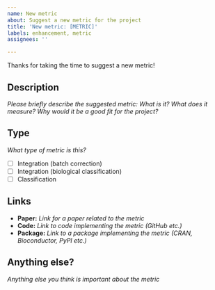 ```yaml
---
name: New metric
about: Suggest a new metric for the project
title: 'New metric: [METRIC]'
labels: enhancement, metric
assignees: ''

---
```


Thanks for taking the time to suggest a new metric!

## Description

_Please briefly describe the suggested metric: What is it? What does it measure? Why would it be a good fit for the project?_

## Type

_What type of metric is this?_

- [ ] Integration (batch correction)
- [ ] Integration (biological classification)
- [ ] Classification

## Links

- **Paper:** _Link for a paper related to the metric_
- **Code:** _Link to code implementing the metric (GitHub etc.)_
- **Package:** _Link to a package implementing the metric (CRAN, Bioconductor, PyPI etc.)_

## Anything else?

_Anything else you think is important about the metric_
